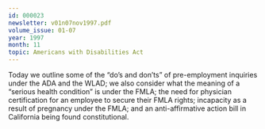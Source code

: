 ```yaml
---
id: 000023
newsletter: v01n07nov1997.pdf
volume_issue: 01-07
year: 1997
month: 11
topic: Americans with Disabilities Act
---
```


Today we outline some of the “do’s and don’ts” of pre-employment inquiries under the ADA and the WLAD; we also consider what the meaning of a “serious health condition” is under the FMLA; the need for physician certification for an employee to secure their FMLA rights; incapacity as a result of pregnancy under the FMLA; and an anti-affirmative action bill in California being found constitutional.